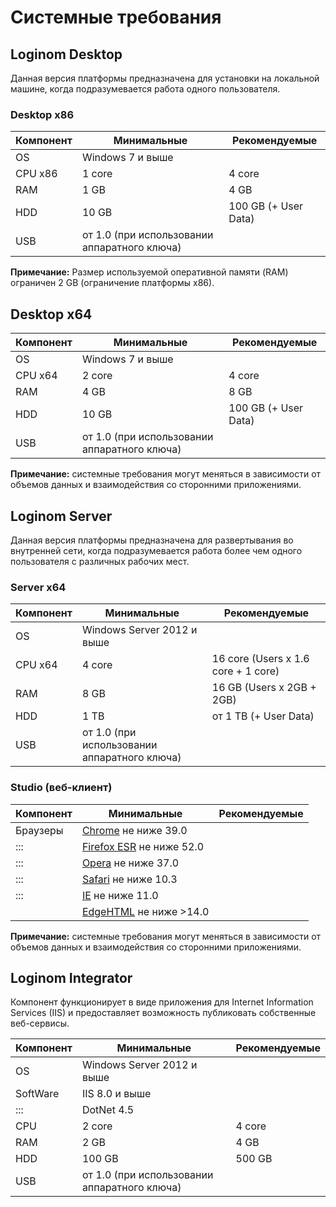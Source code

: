 # Системные требования

## Loginom Desktop 

Данная версия платформы предназначена для установки на локальной машине, когда подразумевается работа одного пользователя.

###  Desktop x86

 | Компонент | Минимальные                                                         | Рекомендуемые | 
 | ------------------ | ----------------------                                                         | -------------------------- | 
 | OS                 | Windows 7 и выше                                                          |                            | 
 | CPU x86            | 1 core                                                                         | 4 core                     | 
 | RAM                | 1 GB                                                                           | 4 GB                       | 
 | HDD                | 10 GB                                                                          | 100 GB (+ User Data)       | 
 | USB                | от 1.0 (при использовании аппаратного ключа) |                            | 

**Примечание:** Размер используемой оперативной памяти (RAM) ограничен 2 GB  (ограничение платформы x86).

## Desktop x64

 | Компонент | Минимальные                                                         | Рекомендуемые | 
 | ------------------ | ----------------------                                                         | -------------------------- | 
 | OS                 | Windows 7 и выше                                                          |                            | 
 | CPU x64            | 2 core                                                                         | 4 core                     | 
 | RAM                | 4 GB                                                                           | 8 GB                       | 
 | HDD                | 10 GB                                                                          | 100 GB (+ User Data)       | 
 | USB                | от 1.0 (при использовании аппаратного ключа) |                            | 

**Примечание:** системные требования могут меняться в зависимости от объемов данных и взаимодействия со сторонними приложениями.

## Loginom Server 

Данная версия платформы предназначена для развертывания во внутренней сети, когда подразумевается работа более чем одного пользователя с различных рабочих мест.

### Server x64

 | Компонент | Минимальные                                                         | Рекомендуемые          | 
 | ------------------ | ----------------------                                                         | --------------------------          | 
 | OS                 | Windows Server 2012  и выше                                               |                                     | 
 | CPU x64            | 4 core                                                                         | 16 core (Users x 1.6 core + 1 core) | 
 | RAM                | 8 GB                                                                           | 16 GB (Users x 2GB + 2GB)           | 
 | HDD                | 1 TB                                                                           | от 1 ТB (+ User Data)            | 
 | USB                | от 1.0 (при использовании аппаратного ключа) |                                     | 


###  Studio (веб-клиент)

 | Компонент | Минимальные                                                                   | Рекомендуемые | 
 | ------------------ | ----------------------                                                                   | -------------------------- | 
 | Браузеры   | [Chrome](https://www.google.ru/chrome/browse) не ниже 39.0                         |                            | 
 | :::                | [Firefox ESR](https://www.mozilla.org/en-US/firefox/organizations/) не ниже 52.0   |                            | 
 | :::                | [Opera](http://www.opera.com/ru) не ниже 37.0                                      |                            | 
 | :::                | [Safari](https://www.apple.com/ru/safari/) не ниже 10.3                            |                            | 
 | :::                | [IE](https://www.microsoft.com/ru-ru/download/internet-explorer.aspx) не ниже 11.0 |                            | 
 |                    | [EdgeHTML](https://www.microsoft.com/ru-ru/windows/microsoft-edge) не ниже >14.0   |                            | 

**Примечание:** системные требования могут меняться в зависимости от объемов данных и взаимодействия со сторонними приложениями.

## Loginom Integrator

Компонент функционирует в виде приложения для Internet Information Services (IIS) и предоставляет возможность публиковать собственные веб-сервисы.

 | Компонент | Минимальные                                                         | Рекомендуемые | 
 | ------------------ | ----------------------                                                         | -------------------------- | 
 | OS                 | Windows Server 2012  и выше                                               |                            | 
 | SoftWare           | IIS 8.0 и выше                                                            |                            | 
 | :::                | DotNet 4.5                                                                     |                            | 
 | CPU                | 2 core                                                                         | 4 core                     | 
 | RAM                | 2 GB                                                                           | 4 GB                       | 
 | HDD                | 100 GB                                                                         | 500 GB                     | 
 | USB                | от 1.0 (при использовании аппаратного ключа) |                            | 




